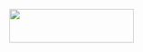 

 <p align="center"><a href="https://dashboard.heroku.com/new?template=https://github.com/Gaurav1865/LOFI_MUSIC"> <img src="https://img.shields.io/badge/Deploy%20On%20Heroku-00FFFF?style=for-the-badge&logo=heroku" width="220" height="60"/></a></p>

